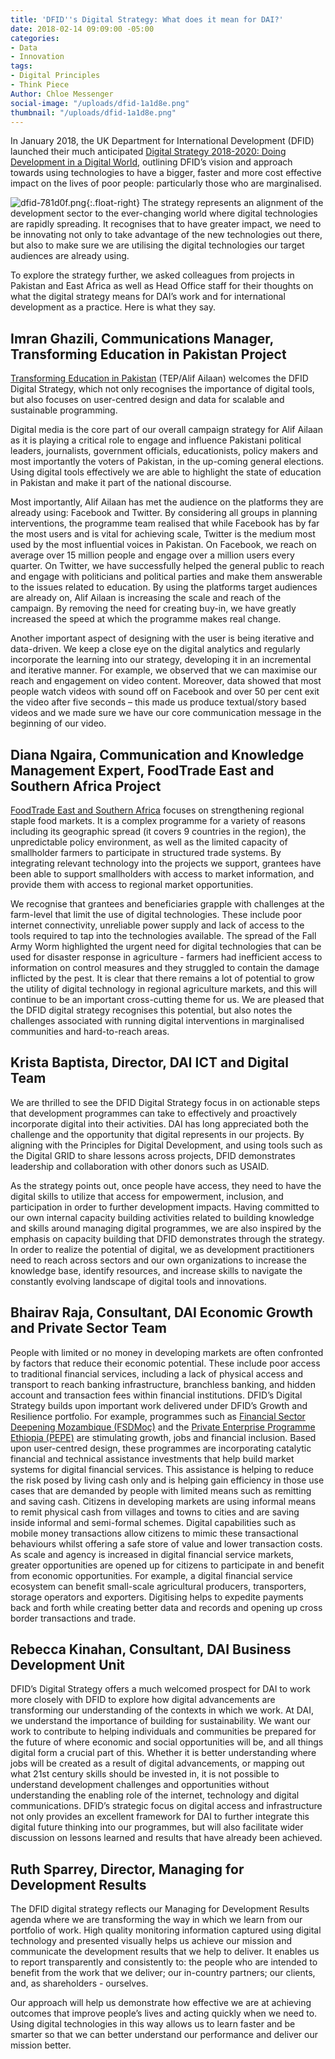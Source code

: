 ```yaml
---
title: 'DFID''s Digital Strategy: What does it mean for DAI?'
date: 2018-02-14 09:09:00 -05:00
categories:
- Data
- Innovation
tags:
- Digital Principles
- Think Piece
Author: Chloe Messenger
social-image: "/uploads/dfid-1a1d8e.png"
thumbnail: "/uploads/dfid-1a1d8e.png"
---
```


In January 2018, the UK Department for International Development (DFID) launched their much anticipated [Digital Strategy 2018-2020: Doing Development in a Digital World](https://www.gov.uk/government/publications/dfid-digital-strategy-2018-to-2020-doing-development-in-a-digital-world), outlining DFID’s vision and approach towards using technologies to have a bigger, faster and more cost effective impact on the lives of poor people: particularly those who are marginalised.

![dfid-781d0f.png](/uploads/dfid-781d0f.png){:.float-right}
The strategy represents an alignment of the development sector to the ever-changing world where digital technologies are rapidly spreading. It recognises that to have greater impact, we need to be innovating not only to take advantage of the new technologies out there, but also to make sure we are utilising the digital technologies our target audiences are already using.
<!--more-->

To explore the strategy further, we asked colleagues from projects in Pakistan and East Africa as well as Head Office staff for their thoughts on what the digital strategy means for DAI’s work and for international development as a practice.  Here is what they say.

## Imran Ghazili, Communications Manager, Transforming Education in Pakistan Project

[Transforming Education in Pakistan](http://www.alifailaan.pk/) (TEP/Alif Ailaan) welcomes the DFID Digital Strategy, which not only recognises the importance of digital tools, but also focuses on user-centred design and data for scalable and sustainable programming.

Digital media is the core part of our overall campaign strategy for Alif Ailaan as it is playing a critical role to engage and influence Pakistani political leaders, journalists, government officials, educationists, policy makers and most importantly the voters of Pakistan, in the up-coming general elections. Using digital tools effectively we are able to highlight the state of education in Pakistan and make it part of the national discourse.

Most importantly, Alif Ailaan has met the audience on the platforms they are already using: Facebook and Twitter. By considering all groups in planning interventions, the programme team realised that while Facebook has by far the most users and is vital for achieving scale, Twitter is the medium most used by the most influential voices in Pakistan. On Facebook, we reach on average over 15 million people and engage over a million users every quarter. On Twitter, we have successfully helped the general public to reach and engage with politicians and political parties and make them answerable to the issues related to education. By using the platforms target audiences are already on, Alif Ailaan is increasing the scale and reach of the campaign.  By removing the need for creating buy-in, we have greatly increased the speed at which the programme makes real change.

Another important aspect of designing with the user is being iterative and data-driven. We keep a close eye on the digital analytics and regularly incorporate the learning into our strategy, developing it in an incremental and iterative manner. For example, we observed that we can maximise our reach and engagement on video content. Moreover, data showed that most people watch videos with sound off on Facebook and over 50 per cent exit the video after five seconds – this made us produce textual/story based videos and we made sure we have our core communication message in the beginning of our video.

## Diana Ngaira, Communication and Knowledge Management Expert, FoodTrade East and Southern Africa Project

[FoodTrade East and Southern Africa](http://foodtradeesa.com/) focuses on strengthening regional staple food markets. It is a complex programme for a variety of reasons including its geographic spread (it covers 9 countries in the region), the unpredictable policy environment, as well as the limited capacity of smallholder farmers to participate in structured trade systems. By integrating relevant technology into the projects we support, grantees have been able to support smallholders with access to market information, and provide them with access to regional market opportunities.

We recognise that grantees and beneficiaries grapple with challenges at the farm-level that limit the use of digital technologies. These include poor internet connectivity, unreliable power supply and lack of access to the tools required to tap into the technologies available. The spread of the Fall Army Worm highlighted the urgent need for digital technologies that can be used for disaster response in agriculture - farmers had inefficient access to information on control measures and they struggled to contain the damage inflicted by the pest. It is clear that there remains a lot of potential to grow the utility of digital technology in regional agriculture markets, and this will continue to be an important cross-cutting theme for us. We are pleased that the DFID digital strategy recognises this potential, but also notes the challenges associated with running digital interventions in marginalised communities and hard-to-reach areas.

## Krista Baptista, Director, DAI ICT and Digital Team

We are thrilled to see the DFID Digital Strategy focus in on actionable steps that development programmes can take to effectively and proactively incorporate digital into their activities.  DAI has long appreciated both the challenge and the opportunity that digital represents in our projects.  By aligning with the Principles for Digital Development, and using tools such as the Digital GRID to share lessons across projects, DFID demonstrates leadership and collaboration with other donors such as USAID.

As the strategy points out, once people have access, they need to have the digital skills to utilize that access for empowerment, inclusion, and participation in order to further development impacts.  Having committed to our own internal capacity building activities related to building knowledge and skills around managing digital programmes, we are also inspired by the emphasis on capacity building that DFID demonstrates through the strategy.  In order to realize the potential of digital, we as development practitioners need to reach across sectors and our own organizations to increase the knowledge base, identify resources, and increase skills to navigate the constantly evolving landscape of digital tools and innovations.

## Bhairav Raja, Consultant, DAI Economic Growth and Private Sector Team

People with limited or no money in developing markets are often confronted by factors that reduce their economic potential. These include poor access to traditional financial services, including a lack of physical access and transport to reach banking infrastructure, branchless banking, and hidden account and transaction fees within financial institutions. DFID’s Digital Strategy builds upon important work delivered under DFID’s Growth and Resilience portfolio. For example, programmes such as [Financial Sector Deepening Mozambique (FSDMoç)](http://fsdmoc.com/) and the [Private Enterprise Programme Ethiopia (PEPE)](https://www.dai.com/our-work/projects/ethiopia-private-enterprise-programme-ethiopia-pepe) are stimulating growth, jobs and financial inclusion. Based upon user-centred design, these programmes are incorporating catalytic financial and technical assistance investments that help build market systems for digital financial services. This assistance is helping to reduce the risk posed by living cash only and is helping gain efficiency in those use cases that are demanded by people with limited means such as remitting and saving cash. Citizens in developing markets are using informal means to remit physical cash from villages and towns to cities and are saving inside informal and semi-formal schemes. Digital capabilities such as mobile money transactions allow citizens to mimic these transactional behaviours whilst offering a safe store of value and lower transaction costs. As scale and agency is increased in digital financial service markets, greater opportunities are opened up for citizens to participate in and benefit from economic opportunities. For example, a digital financial service ecosystem can benefit small-scale agricultural producers, transporters, storage operators and exporters. Digitising helps to expedite payments back and forth while creating better data and records and opening up cross border transactions and trade.

## Rebecca Kinahan, Consultant, DAI Business Development Unit

DFID’s Digital Strategy offers a much welcomed prospect for DAI to work more closely with DFID to explore how digital advancements are transforming our understanding of the contexts in which we work. At DAI, we understand the importance of building for sustainability. We want our work to contribute to helping individuals and communities be prepared for the future of where economic and social opportunities will be, and all things digital form a crucial part of this. Whether it is better understanding where jobs will be created as a result of digital advancements, or mapping out what 21st century skills should be invested in, it is not possible to understand development challenges and opportunities without understanding the enabling role of the internet, technology and digital communications. DFID’s strategic focus on digital access and infrastructure not only provides an excellent framework for DAI to further integrate this digital future thinking into our programmes, but will also facilitate wider discussion on lessons learned and results that have already been achieved.

## Ruth Sparrey, Director, Managing for Development Results

The DFID digital strategy reflects our Managing for Development Results agenda where we are transforming the way in which we learn from our portfolio of work.  High quality monitoring information captured using digital technology and presented visually helps us achieve our mission and communicate the development results that we help to deliver. It enables us to report transparently and consistently to: the people who are intended to benefit from the work that we deliver; our in-country partners; our clients, and, as shareholders - ourselves.

Our approach will help us demonstrate how effective we are at achieving outcomes that improve people’s lives and acting quickly when we need to. Using digital technologies in this way allows us to learn faster and be smarter so that we can better understand our performance and deliver our mission better.